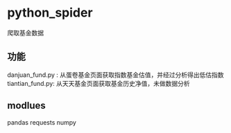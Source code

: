 # python_spider

爬取基金数据

##  功能
danjuan_fund.py :   从蛋卷基金页面获取指数基金估值，并经过分析得出低估指数
tiantian_fund.py:   从天天基金页面获取基金历史净值，未做数据分析

##  modlues
pandas
requests
numpy